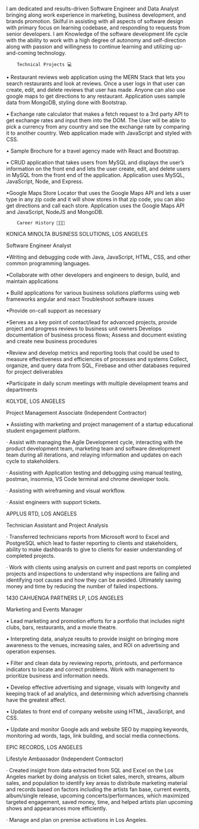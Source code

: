 
I am dedicated and results-driven Software Engineer and Data Analyst bringing along work experience in marketing, business development, and brands promotion. Skilful in assisting with all aspects of software design with primary focus on learning codebase, and responding to requests from senior developers. I am Knowledge of the software development life cycle with the ability to work with a high degree of autonomy and self-direction along with passion and willingness to continue learning and utilizing up-and-coming technology.

		Technical Projects 💻 

• Restaurant reviews web application using the MERN Stack that lets you search restaurants and look at reviews. Once a user logs in that user can create, edit, and delete reviews that user has made. Anyone can also use google maps to get directions to any restaurant. Application uses sample data from MongoDB, styling done with Bootstrap.
  

• Exchange rate calculator that makes a fetch request to a 3rd party API to get exchange rates and input them into the DOM. The User will be able to pick a currency from any country and see the exchange rate by comparing it to another country. Web application made with JavaScript and styled with CSS.


• Sample Brochure for a travel agency made with React and Bootstrap.


• CRUD application that takes users from MySQL and displays the user’s information on the front end and lets the user create, edit, and delete users in MySQL from the front end of the application. Application uses MySQL, JavaScript, Node, and Express.


•Google Maps Store Locator that uses the Google Maps API and lets a user type in any zip code and it will show stores in that zip code, you can also get directions and call each store. Application uses the Google Maps API and JavaScript, NodeJS and MongoDB.




		Career History 👨🏾‍💻
		
KONICA MINOLTA BUSINESS SOLUTIONS, LOS ANGELES

Software Engineer Analyst

•Writing and debugging code with Java, JavaScript, HTML, CSS, and other common programming languages.

•Collaborate with other developers and engineers to design, build, and maintain applications 

• Build applications for various business solutions platforms using web frameworks angular and react
Troubleshoot software issues

•Provide on-call support as necessary

•Serves as a key point of contact/lead for advanced projects, provide project and progress reviews to business unit owners
Develops documentation of business process flows; Assess and document existing and create new business procedures

•Review and develop metrics and reporting tools that could be used to measure effectiveness and efficiencies of processes and systems
Collect, organize, and query data from SQL, Firebase and other databases required for project deliverables

•Participate in daily scrum meetings with multiple development teams and departments


KOLYDE, LOS ANGELES

Project Management Associate (Independent Contractor)

•	Assisting with marketing and project management of a startup educational student engagement platform.

·	Assist with managing the Agile Development cycle, interacting with the product development team, marketing team and software development team during all iterations, and relaying information and updates on each cycle to stakeholders.

·	Assisting with Application testing and debugging using manual testing, postman, insomnia, VS Code terminal and chrome developer tools.

·	Assisting with wireframing and visual workflow.

·	Assist engineers with support tickets. 


APPLUS RTD, LOS ANGELES 

Technician Assistant and Project Analysis 

·	Transferred technicians reports from Microsoft word to Excel and PostgreSQL which lead to faster reporting to clients and stakeholders, ability to make dashboards to give to clients for easier understanding of completed projects.

·	Work with clients using analysis on current and past reports on completed projects and inspections to understand why inspections are failing and identifying root causes and how they can be avoided. Ultimately saving money and time by reducing the number of failed inspections.


1430 CAHUENGA PARTNERS LP, LOS ANGELES 

Marketing and Events Manager

•	Lead marketing and promotion efforts for a portfolio that includes night clubs, bars, restaurants, and a movie theatre. 

•	 Interpreting data, analyze results to provide insight on bringing more awareness to the venues, increasing sales, and ROI on advertising and operation expenses. 

•	Filter and clean data by reviewing reports, printouts, and performance indicators to locate and correct problems.  Work with management to prioritize business and information needs.

•	Develop effective advertising and signage, visuals with longevity and keeping track of ad analytics, and determining which advertising channels have the greatest affect. 

•	Updates to front end of company website using HTML, JavaScript, and CSS.

•	Update and monitor Google ads and website SEO by mapping keywords, monitoring ad words, tags, link building, and social media connections.


EPIC RECORDS, LOS ANGELES  

Lifestyle Ambassador (Independent Contractor)

·	Created insight from data extracted from SQL and Excel on the Los Angeles market by doing analysis on ticket sales, merch, streams, album sales, and population to identify key areas to distribute marketing material and records based on factors including the artists fan base, current events, album/single release, upcoming concerts/performances, which maximized targeted engagement, saved money, time, and helped artists plan upcoming shows and appearances more efficiently. 

·	Manage and plan on premise activations in Los Angeles.

